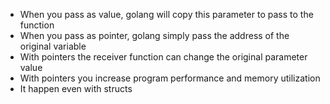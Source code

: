 * When you pass as value, golang will copy this parameter to pass to the function
* When you pass as pointer, golang simply pass the address of the original variable
* With pointers the receiver function can change the original parameter value
* With pointers you increase program performance and memory utilization
* It happen even with structs
